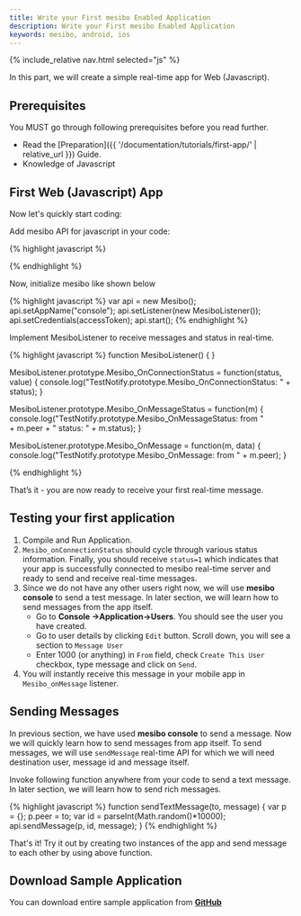 ```yaml
---
title: Write your First mesibo Enabled Application
description: Write your First mesibo Enabled Application
keywords: mesibo, android, ios
---
```

{% include_relative nav.html selected="js" %}

In this part, we will create a simple real-time app for Web (Javascript).

## Prerequisites
You MUST go through following prerequisites before you read further.

- Read the [Preparation]({{ '/documentation/tutorials/first-app/' | relative_url }}) Guide.
- Knowledge of Javascript

## First Web (Javascript) App
Now let's quickly start coding:

Add mesibo API for javascript in your code:

{% highlight javascript %}
<script type="text/javascript" src="https://api.mesibo.com/mesibo.js"></script>
{% endhighlight %}


Now, initialize mesibo like shown below

{% highlight javascript %}
var api = new Mesibo();
api.setAppName("console");
api.setListener(new MesiboListener());
api.setCredentials(accessToken);
api.start();
{% endhighlight %}

Implement MesiboListener to receive messages and status in real-time.

{% highlight javascript %}
function MesiboListener() {
}

MesiboListener.prototype.Mesibo_OnConnectionStatus = function(status, value) {
	console.log("TestNotify.prototype.Mesibo_OnConnectionStatus: "  + status);
}

MesiboListener.prototype.Mesibo_OnMessageStatus = function(m) {
	console.log("TestNotify.prototype.Mesibo_OnMessageStatus: from "  
			+ m.peer + " status: " + m.status);
}

MesiboListener.prototype.Mesibo_OnMessage = function(m, data) {
	console.log("TestNotify.prototype.Mesibo_OnMessage: from "  + m.peer);
}

{% endhighlight %}
		

That’s it - you are now ready to receive your first real-time message.

## Testing your first application

1. Compile and Run Application.
2. `Mesibo_onConnectionStatus` should cycle through various status information. Finally, you should receive `status=1` which indicates that your app is successfully connected to mesibo real-time server and ready to send and receive real-time messages.
3. Since we do not have any other users right now, we will use **mesibo console** to send a test message. In later section, we will learn how to send messages from the app itself. 
   - Go to **Console ->Application->Users**. You should see the user you have created. 
   - Go to user details by clicking `Edit` button. Scroll down, you will see a section to `Message User`
   - Enter 1000 (or anything) in `From` field, check `Create This User` checkbox, type message and click on `Send`.
4. You will instantly receive this message in your mobile app in `Mesibo_onMessage` listener. 


## Sending Messages
In previous section, we have used **mesibo console** to send a message. Now we will quickly learn how to send messages from app itself. To send messages, we will use `sendMessage` real-time API for which we will need destination user, message id and message itself. 

Invoke following function anywhere from your code to send a text message. In later section, we will learn how to send rich messages.

{% highlight javascript %}
function sendTextMessage(to, message) {
	var p = {};
       	p.peer = to;
	var id = parseInt(Math.random()*10000);
	api.sendMessage(p, id, message);
}
{% endhighlight %}

That's it! Try it out by creating two instances of the app and send message to each other by using above function.

## Download Sample Application

You can download entire sample application from **[GitHub](https://github.com/mesibo/samples)**

